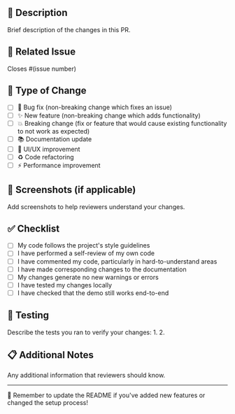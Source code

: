## 📝 Description
Brief description of the changes in this PR.

## 🔗 Related Issue
Closes #(issue number)

## 🚀 Type of Change
- [ ] 🐛 Bug fix (non-breaking change which fixes an issue)
- [ ] ✨ New feature (non-breaking change which adds functionality)
- [ ] 💥 Breaking change (fix or feature that would cause existing functionality to not work as expected)
- [ ] 📚 Documentation update
- [ ] 🎨 UI/UX improvement
- [ ] ♻️ Code refactoring
- [ ] ⚡ Performance improvement

## 📸 Screenshots (if applicable)
Add screenshots to help reviewers understand your changes.

## ✅ Checklist
- [ ] My code follows the project's style guidelines
- [ ] I have performed a self-review of my own code
- [ ] I have commented my code, particularly in hard-to-understand areas
- [ ] I have made corresponding changes to the documentation
- [ ] My changes generate no new warnings or errors
- [ ] I have tested my changes locally
- [ ] I have checked that the demo still works end-to-end

## 🧪 Testing
Describe the tests you ran to verify your changes:
1. 
2. 

## 📋 Additional Notes
Any additional information that reviewers should know.

---
🤖 Remember to update the README if you've added new features or changed the setup process!